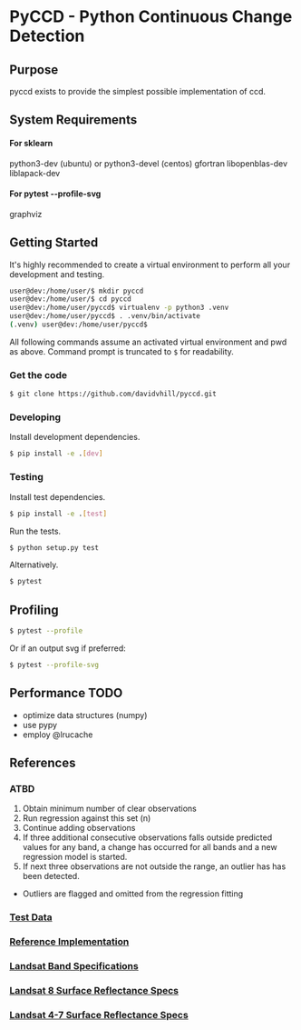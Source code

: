 # PyCCD - Python Continuous Change Detection

## Purpose
pyccd exists to provide the simplest possible implementation of ccd.

## System Requirements
#### For sklearn
python3-dev (ubuntu) or python3-devel (centos)
gfortran 
libopenblas-dev 
liblapack-dev

#### For pytest --profile-svg
graphviz

## Getting Started
It's highly recommended to create a virtual environment to perform all
your development and testing.
```bash
user@dev:/home/user/$ mkdir pyccd
user@dev:/home/user/$ cd pyccd
user@dev:/home/user/pyccd$ virtualenv -p python3 .venv
user@dev:/home/user/pyccd$ . .venv/bin/activate
(.venv) user@dev:/home/user/pyccd$
```

All following commands assume an activated virtual environment and pwd as above.  Command prompt is truncated to ```$``` for readability.

### Get the code
```bash
$ git clone https://github.com/davidvhill/pyccd.git
```
### Developing
Install development dependencies.
```bash
$ pip install -e .[dev]
```
### Testing
Install test dependencies.
```bash
$ pip install -e .[test]
```

Run the tests.
```bash
$ python setup.py test
```

Alternatively.
```bash
$ pytest
```

## Profiling
```bash
$ pytest --profile
```

Or if an output svg if preferred:
```bash
$ pytest --profile-svg
```

## Performance TODO
* optimize data structures (numpy)
* use pypy
* employ @lrucache

## References

### ATBD
1. Obtain minimum number of clear observations
2. Run regression against this set (n)
3. Continue adding observations
4. If three additional consecutive observations falls outside predicted
   values for any band, a change has occurred for all bands
   and a new regression model is started.
5. If next three observations are not outside the range, an outlier has
    has been detected.

* Outliers are flagged and omitted from the regression fitting

### [Test Data](docs/TestData.md)

### [Reference Implementation](https://github.com/USGS-EROS/matlab-ccdc/blob/master/TrendSeasonalFit_v12_30ARDLine.m)

### [Landsat Band Specifications](http://landsat.usgs.gov/band_designations_landsat_satellites.php)

### [Landsat 8 Surface Reflectance Specs](http://landsat.usgs.gov/documents/provisional_lasrc_product_guide.pdf)

### [Landsat 4-7 Surface Reflectance Specs](http://landsat.usgs.gov/documents/cdr_sr_product_guide.pdf)

